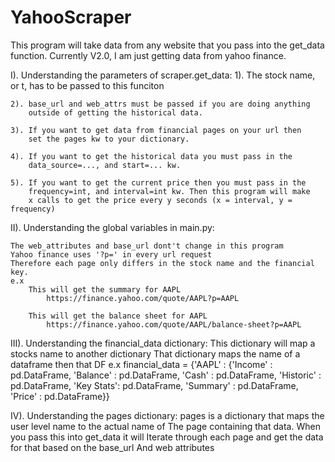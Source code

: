 # YahooScraper
This program will take data from any website that you pass into the
get_data function. Currently V2.0, I am just getting data from yahoo finance.


I). Understanding the parameters of scraper.get_data:
    1). The stock name, or t, has to be passed to this funciton
    
    2). base_url and web_attrs must be passed if you are doing anything
        outside of getting the historical data.
            
    3). If you want to get data from financial pages on your url then
        set the pages kw to your dictionary.
            
    4). If you want to get the historical data you must pass in the 
        data_source=..., and start=... kw.
        
    5). If you want to get the current price then you must pass in the 
        frequency=int, and interval=int kw. Then this program will make 
        x calls to get the price every y seconds (x = interval, y = frequency)


II). Understanding the global variables in main.py:

    The web_attributes and base_url dont't change in this program
    Yahoo finance uses '?p=' in every url request 
    Therefore each page only differs in the stock name and the financial key.
    e.x
        This will get the summary for AAPL
            https://finance.yahoo.com/quote/AAPL?p=AAPL
    
        This will get the balance sheet for AAPL
            https://finance.yahoo.com/quote/AAPL/balance-sheet?p=AAPL


III). Understanding the financial_data dictionary:
    This dictionary will map a stocks name to another dictionary
    That dictionary maps the name of a dataframe then that DF
    e.x
        financial_data = {'AAPL' : {'Income'   : pd.DataFrame,
                                    'Balance'  : pd.DataFrame,
                                    'Cash'     : pd.DataFrame,
                                    'Historic' : pd.DataFrame,
                                    'Key Stats': pd.DataFrame,
                                    'Summary'  : pd.DataFrame,
                                    'Price'    : pd.DataFrame}}
                 
                                    
IV). Understanding the pages dictionary:
    pages is a dictionary that maps the user level name to the actual name of
    The page containing that data. When you pass this into get_data it will
    Iterate through each page and get the data for that based on the base_url
    And web attributes

